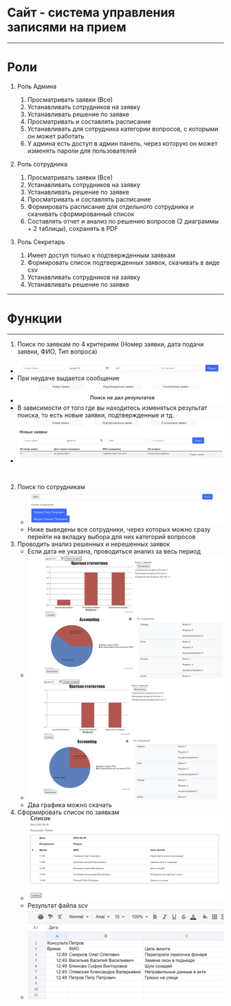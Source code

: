 # Сайт - система управления записями на прием
___
# Роли
1. Роль Админа
   1. Просматривать заявки (Все)
   2. Устанавливать сотрудников на заявку 
   3. Устанавливать решение по заявке
   4. Просматривать и составлять расписание 
   5. Устанавливать для сотрудника категории вопросов, с которыми он может работать 
   6. У админа есть доступ в админ панель, через которую он может изменять пароли для пользователей

2. Роль сотрудника
   1. Просматривать заявки (Все)
   2. Устанавливать сотрудников на заявку 
   3. Устанавливать решение по заявке
   4. Просматривать и составлять расписание 
   5. Формировать расписание для отдельного сотрудника и скачивать сформированный список
   6. Составлять отчет и анализ по решению вопросов (2 диаграммы + 2 таблицы), сохранять в PDF

3. Роль Секретарь
   1. Имеет доступ только к подтвержденным заявкам
   2. Формировать список подтвержденных заявок, скачивать в виде csv
   3. Устанавливать сотрудников на заявку 
   4. Устанавливать решение по заявке
___
# Функции
___
1. Поиск по заявкам по 4 критериям (Номер заявки, дата подачи заявки, ФИО, Тип вопроса)
  + ![img.png](img/img.png)
  + При неудаче выдается сообщение
  + ![img_1.png](img/img_1.png)
  + В зависимости от того где вы находитесь изменяться результат поиска, то есть новые заявки, подтвержденные и тд.
  + ![img_4.png](img/img_4.png)
```
  
```
2. Поиск по сотрудникам 
   + ![img_2.png](img/img_2.png)
   + Ниже выведены все сотрудники, через которых можно сразу перейти на вкладку выбора для них категорий вопросов
3. Проводить анализ решенных и нерешенных заявок 
   + Если дата не указана, проводиться анализ за весь период
   + ![img_3.png](img/img_3.png)
   + ![img_5.png](img/img_5.png)
   + Два графика можно скачать
4. Сформировать список по заявкам 
   + ![img_6.png](img/img_6.png)
   + Результат файла scv 
   + ![img_7.png](img/img_7.png)